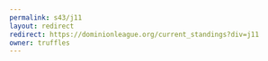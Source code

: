 ```yaml
---
permalink: s43/j11
layout: redirect
redirect: https://dominionleague.org/current_standings?div=j11
owner: truffles
---
```

